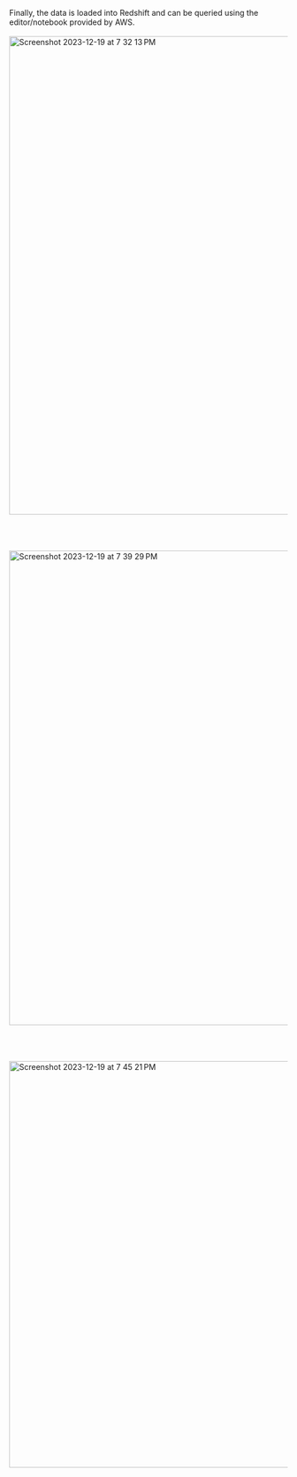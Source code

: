 Finally, the data is loaded into Redshift and can be queried using the editor/notebook provided by AWS.
<br><br>
<img width="865" alt="Screenshot 2023-12-19 at 7 32 13 PM" src="https://github.com/im-aditi/Uber-DataEngg/assets/64597243/0df98d90-60dc-48c6-a527-7415098b75d2">

<br><br><br>
<img width="858" alt="Screenshot 2023-12-19 at 7 39 29 PM" src="https://github.com/im-aditi/Uber-DataEngg/assets/64597243/1cff684b-d236-4904-b421-8faa00a82ad6">

<br><br><br>
<img width="735" alt="Screenshot 2023-12-19 at 7 45 21 PM" src="https://github.com/im-aditi/Uber-DataEngg/assets/64597243/5d11cab8-bd84-436f-8258-6905ff16fc6b">
